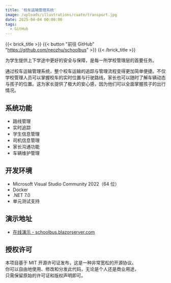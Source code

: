 ```yaml
---
title: '校车运输管理系统'
image: /uploads/illustrations/cuate/transport.jpg
date: 2025-04-04 00:00:00
tags: 
  - GitHub
---
```


{{< brick_title >}}
{{< button "前往 GitHub" "https://github.com/neozhu/schoolbus" >}}
{{< /brick_title >}}

为学生提供上下学途中更好的安全与保障，是每一所学校管理层的首要任务。

通过校车运输管理系统，整个校车运输的追踪与管理流程变得更加简单便捷。不仅学校管理人员可以掌握校车的实时位置与行驶路线，家长也可以随时了解车辆动态与孩子的位置。这为家长提供了极大的安心感，因为他们可以全面掌握孩子的出行情况。

## 系统功能

- 路线管理  
- 实时追踪  
- 学生信息管理  
- 司机信息管理  
- 家长沟通功能  
- 车辆维护管理 

## 开发环境

- Microsoft Visual Studio Community 2022（64 位）  
- Docker  
- .NET 7.0  
- 单元测试支持  

## 演示地址

- [在线演示 - schoolbus.blazorserver.com](https://schoolbus.blazorserver.com/)  

## 授权许可

本项目基于 MIT 开源许可证发布，这是一种非常宽松的开源协议。  
你可以自由地使用、修改和分发此代码，无论是个人还是商业用途，  
只需保留原始的许可证和版权声明即可。
